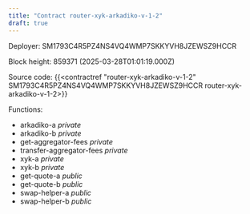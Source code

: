 ```yaml
---
title: "Contract router-xyk-arkadiko-v-1-2"
draft: true
---
```

Deployer: SM1793C4R5PZ4NS4VQ4WMP7SKKYVH8JZEWSZ9HCCR


 



Block height: 859371 (2025-03-28T01:01:19.000Z)

Source code: {{<contractref "router-xyk-arkadiko-v-1-2" SM1793C4R5PZ4NS4VQ4WMP7SKKYVH8JZEWSZ9HCCR router-xyk-arkadiko-v-1-2>}}

Functions:

* arkadiko-a _private_
* arkadiko-b _private_
* get-aggregator-fees _private_
* transfer-aggregator-fees _private_
* xyk-a _private_
* xyk-b _private_
* get-quote-a _public_
* get-quote-b _public_
* swap-helper-a _public_
* swap-helper-b _public_
